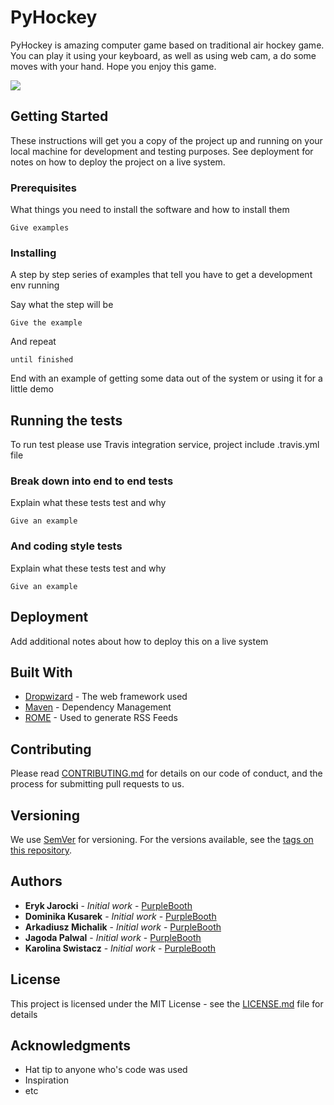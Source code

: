 # PyHockey

PyHockey is amazing computer game based on traditional air hockey game. You can play it using your keyboard, as well as using web cam, a do some moves with your hand. Hope you enjoy this game.

![](https://media.giphy.com/media/3o6MbnmMOr1N5jb7sA/giphy.gif)

## Getting Started

These instructions will get you a copy of the project up and running on your local machine for development and testing purposes. See deployment for notes on how to deploy the project on a live system.

### Prerequisites

What things you need to install the software and how to install them

```
Give examples
```

### Installing

A step by step series of examples that tell you have to get a development env running

Say what the step will be

```
Give the example
```

And repeat

```
until finished
```

End with an example of getting some data out of the system or using it for a little demo

## Running the tests

To run test please use Travis integration service, project include .travis.yml file

### Break down into end to end tests

Explain what these tests test and why

```
Give an example
```

### And coding style tests

Explain what these tests test and why

```
Give an example
```

## Deployment

Add additional notes about how to deploy this on a live system

## Built With

* [Dropwizard](http://www.dropwizard.io/1.0.2/docs/) - The web framework used
* [Maven](https://maven.apache.org/) - Dependency Management
* [ROME](https://rometools.github.io/rome/) - Used to generate RSS Feeds

## Contributing

Please read [CONTRIBUTING.md](https://gist.github.com/PurpleBooth/b24679402957c63ec426) for details on our code of conduct, and the process for submitting pull requests to us.

## Versioning

We use [SemVer](http://semver.org/) for versioning. For the versions available, see the [tags on this repository](https://github.com/your/project/tags).

## Authors

* **Eryk Jarocki** - *Initial work* - [PurpleBooth](https://github.com/PurpleBooth)
* **Dominika Kusarek** - *Initial work* - [PurpleBooth](https://github.com/PurpleBooth)
* **Arkadiusz Michalik** - *Initial work* - [PurpleBooth](https://github.com/PurpleBooth)
* **Jagoda Palwal** - *Initial work* - [PurpleBooth](https://github.com/PurpleBooth)
* **Karolina Swistacz** - *Initial work* - [PurpleBooth](https://github.com/PurpleBooth)

## License

This project is licensed under the MIT License - see the [LICENSE.md](LICENSE.md) file for details

## Acknowledgments

* Hat tip to anyone who's code was used
* Inspiration
* etc

